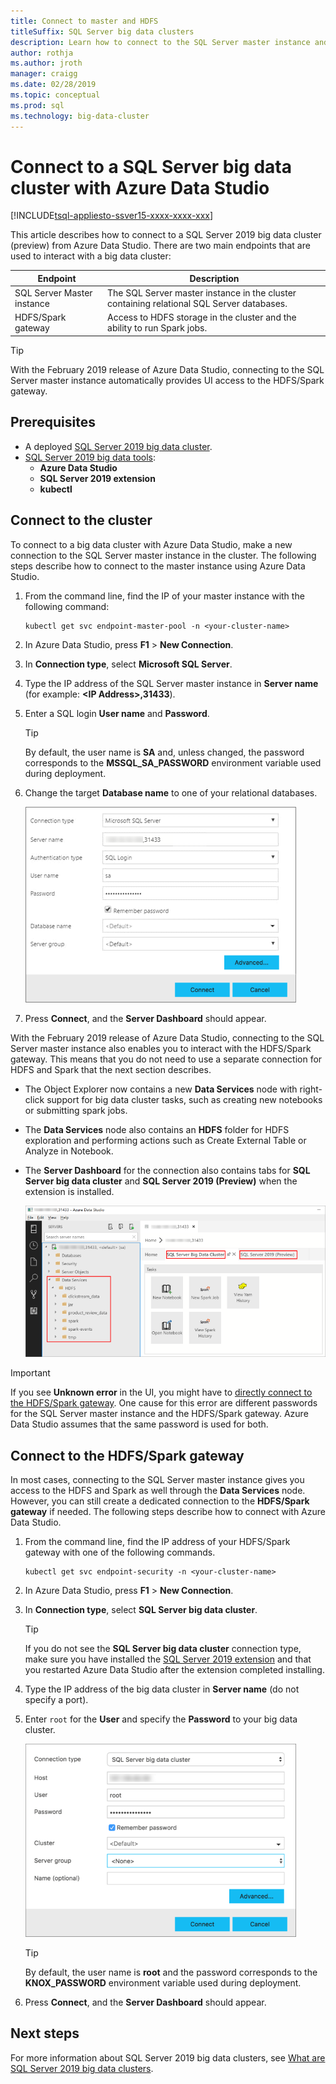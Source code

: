```yaml
---
title: Connect to master and HDFS
titleSuffix: SQL Server big data clusters
description: Learn how to connect to the SQL Server master instance and the HDFS/Spark gateway for a SQL Server 2019 big data cluster (preview).
author: rothja
ms.author: jroth
manager: craigg
ms.date: 02/28/2019
ms.topic: conceptual
ms.prod: sql
ms.technology: big-data-cluster
---
```


# Connect to a SQL Server big data cluster with Azure Data Studio

[!INCLUDE[tsql-appliesto-ssver15-xxxx-xxxx-xxx](../includes/tsql-appliesto-ssver15-xxxx-xxxx-xxx.md)]

This article describes how to connect to a SQL Server 2019 big data cluster (preview) from Azure Data Studio. There are two main endpoints that are used to interact with a big data cluster:

| Endpoint | Description |
|---|---|
| SQL Server Master instance | The SQL Server master instance in the cluster containing relational SQL Server databases. |
| HDFS/Spark gateway | Access to HDFS storage in the cluster and the ability to run Spark jobs. |

> [!TIP]
> With the February 2019 release of Azure Data Studio, connecting to the SQL Server master instance automatically provides UI access to the HDFS/Spark gateway.

## Prerequisites

- A deployed [SQL Server 2019 big data cluster](deployment-guidance.md).
- [SQL Server 2019 big data tools](deploy-big-data-tools.md):
   - **Azure Data Studio**
   - **SQL Server 2019 extension**
   - **kubectl**

## <a id="master"></a> Connect to the cluster

To connect to a big data cluster with Azure Data Studio, make a new connection to the SQL Server master instance in the cluster. The following steps describe how to connect to the master instance using Azure Data Studio.

1. From the command line, find the IP of your master instance with the following command:

   ```
   kubectl get svc endpoint-master-pool -n <your-cluster-name>
   ```

1. In Azure Data Studio, press **F1** > **New Connection**.

1. In **Connection type**, select **Microsoft SQL Server**.

1. Type the IP address of the SQL Server master instance in **Server name** (for example: **\<IP Address\>,31433**).

1. Enter a SQL login **User name** and **Password**.

   > [!TIP]
   > By default, the user name is **SA** and, unless changed, the password corresponds to the **MSSQL_SA_PASSWORD** environment variable used during deployment.

1. Change the target **Database name** to one of your relational databases.

   ![Connect to the master instance](./media/connect-to-big-data-cluster/connect-to-cluster.png)

1. Press **Connect**, and the **Server Dashboard** should appear.

With the February 2019 release of Azure Data Studio, connecting to the SQL Server master instance also enables you to interact with the HDFS/Spark gateway. This means that you do not need to use a separate connection for HDFS and Spark that the next section describes.

- The Object Explorer now contains a new **Data Services** node with right-click support for big data cluster tasks, such as creating new notebooks or submitting spark jobs. 
- The **Data Services** node also contains an **HDFS** folder for HDFS exploration and performing actions such as Create External Table or Analyze in Notebook.
- The **Server Dashboard** for the connection also contains tabs for **SQL Server big data cluster** and **SQL Server 2019 (Preview)** when the extension is installed.

   ![Azure Data Studio Data Services Node](./media/connect-to-big-data-cluster/connect-data-services-node.png)

> [!IMPORTANT]
> If you see **Unknown error** in the UI, you might have to [directly connect to the HDFS/Spark gateway](#hdfs). One cause for this error are different passwords for the SQL Server master instance and the HDFS/Spark gateway. Azure Data Studio assumes that the same password is used for both.
  
## <a id="hdfs"></a> Connect to the HDFS/Spark gateway

In most cases, connecting to the SQL Server master instance gives you access to the HDFS and Spark as well through the **Data Services** node. However, you can still create a dedicated connection to the **HDFS/Spark gateway** if needed. The following steps describe how to connect with Azure Data Studio.

1. From the command line, find the IP address of your HDFS/Spark gateway with one of the following commands.

   ```
   kubectl get svc endpoint-security -n <your-cluster-name>
   ```
 
1. In Azure Data Studio, press **F1** > **New Connection**.

1. In **Connection type**, select **SQL Server big data cluster**.

   > [!TIP]
   > If you do not see the **SQL Server big data cluster** connection type, make sure you have installed the [SQL Server 2019 extension](../azure-data-studio/sql-server-2019-extension.md) and that you restarted Azure Data Studio after the extension completed installing.

1. Type the IP address of the big data cluster in **Server name** (do not specify a port).

1. Enter `root` for the **User** and specify the **Password** to your big data cluster.

   ![Connect to HDFS/Spark gateway](./media/connect-to-big-data-cluster/connect-to-cluster-hdfs-spark.png)

   > [!TIP]
   > By default, the user name is **root** and the password corresponds to the **KNOX_PASSWORD** environment variable used during deployment.

1. Press **Connect**, and the **Server Dashboard** should appear.

## Next steps

For more information about SQL Server 2019 big data clusters, see [What are SQL Server 2019 big data clusters](big-data-cluster-overview.md).